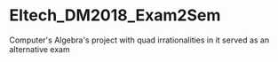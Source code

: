 # Eltech_DM2018_Exam2Sem
Computer's Algebra's project with quad irrationalities in it served as an alternative exam
